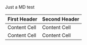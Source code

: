 Just a MD test

First Header | Second Header
------------ | -------------
Content Cell | Content Cell
Content Cell | Content Cell
